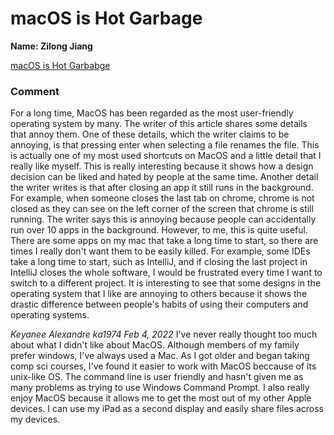 # macOS is Hot Garbage #

**Name: Zilong Jiang**

[macOS is Hot Garbabge](https://medium.com/@sergiointoronto/macos-is-hot-garbage-6f3909835b0f)


### Comment ###
For a long time, MacOS has been regarded as the most user-friendly operating system by many. The writer of this article shares some details that annoy them. One of these details, which the writer claims to be annoying, is that pressing enter when selecting a file renames the file. This is actually one of my most used shortcuts on MacOS and a little detail that I really like myself. This is really interesting because it shows how a design decision can be liked and hated by people at the same time. Another detail the writer writes is that after closing an app it still runs in the background. For example, when someone closes the last tab on chrome, chrome is not closed as they can see on the left corner of the screen that chrome is still running. The writer says this is annoying because people can accidentally run over 10 apps in the background. However, to me, this is quite useful. There are some apps on my mac that take a long time to start, so there are times I really don't want them to be easily killed. For example, some IDEs take a long time to start, such as IntelliJ, and if closing the last project in IntelliJ closes the whole software, I would be frustrated every time I want to switch to a different project. It is interesting to see that some designs in the operating system that I like are annoying to others because it shows the drastic difference between people's habits of using their computers and operating systems.


_Keyanee Alexandre ka1974 Feb 4, 2022_
I've never really thought too much about what I didn't like about MacOS. Although members of my family prefer windows, I've always used a Mac. As I got older and began taking comp sci courses, I've found it easier to work with MacOS beccause of its unix-like OS. The command line is user friendly and hasn't given me as many problems as trying to use Windows Command Prompt. I also really enjoy MacOS because it allows me to get the most out of my other Apple devices. I can use my iPad as a second display and easily share files across my devices.
